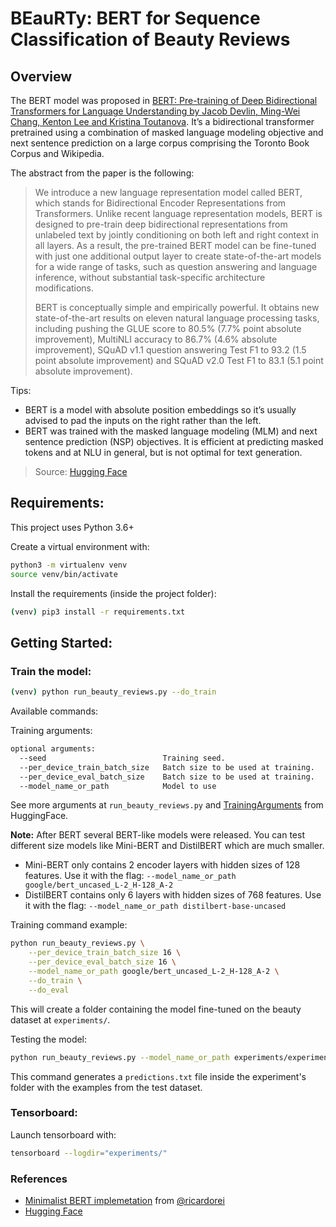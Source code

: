 # BEauRTy: BERT for Sequence Classification of Beauty Reviews

##  Overview
The BERT model was proposed in [BERT: Pre-training of Deep Bidirectional Transformers for Language Understanding by Jacob Devlin, Ming-Wei Chang, Kenton Lee and Kristina Toutanova](https://arxiv.org/abs/1810.04805). It’s a bidirectional transformer pretrained using a combination of masked language modeling objective and next sentence prediction on a large corpus comprising the Toronto Book Corpus and Wikipedia.

The abstract from the paper is the following:

>We introduce a new language representation model called BERT, which stands for Bidirectional Encoder Representations from Transformers. Unlike recent language representation models, BERT is designed to pre-train deep bidirectional representations from unlabeled text by jointly conditioning on both left and right context in all layers. As a result, the pre-trained BERT model can be fine-tuned with just one additional output layer to create state-of-the-art models for a wide range of tasks, such as question answering and language inference, without substantial task-specific architecture modifications.
>
>BERT is conceptually simple and empirically powerful. It obtains new state-of-the-art results on eleven natural language processing tasks, including pushing the GLUE score to 80.5% (7.7% point absolute improvement), MultiNLI accuracy to 86.7% (4.6% absolute improvement), SQuAD v1.1 question answering Test F1 to 93.2 (1.5 point absolute improvement) and SQuAD v2.0 Test F1 to 83.1 (5.1 point absolute improvement).

Tips:
   - BERT is a model with absolute position embeddings so it’s usually advised to pad the inputs on the right rather than the left.
   - BERT was trained with the masked language modeling (MLM) and next sentence prediction (NSP) objectives. It is efficient at predicting masked tokens and at NLU in general, but is not optimal for text generation.

> Source: [Hugging Face](https://huggingface.co/docs/transformers/model_doc/bert)

## Requirements:

This project uses Python 3.6+

Create a virtual environment with:

```bash
python3 -m virtualenv venv
source venv/bin/activate
```

Install the requirements (inside the project folder):
```bash
(venv) pip3 install -r requirements.txt
```

## Getting Started:

### Train the model:
```bash
(venv) python run_beauty_reviews.py --do_train
```

Available commands:

Training arguments:
```bash
optional arguments:
  --seed                          Training seed.
  --per_device_train_batch_size   Batch size to be used at training.
  --per_device_eval_batch_size    Batch size to be used at training.
  --model_name_or_path            Model to use
```

See more arguments at `run_beauty_reviews.py` and [TrainingArguments](https://huggingface.co/docs/transformers/main_classes/trainer#transformers.TrainingArguments) from HuggingFace.


**Note:**
After BERT several BERT-like models were released. You can test different size models like Mini-BERT and DistilBERT which are much smaller.
- Mini-BERT only contains 2 encoder layers with hidden sizes of 128 features. Use it with the flag: `--model_name_or_path google/bert_uncased_L-2_H-128_A-2`
- DistilBERT contains only 6 layers with hidden sizes of 768 features. Use it with the flag: `--model_name_or_path distilbert-base-uncased`

Training command example:
```bash
python run_beauty_reviews.py \
    --per_device_train_batch_size 16 \
    --per_device_eval_batch_size 16 \
    --model_name_or_path google/bert_uncased_L-2_H-128_A-2 \
    --do_train \
    --do_eval
```

This will create a folder containing the model fine-tuned on the beauty dataset at `experiments/`.

Testing the model:
```bash
python run_beauty_reviews.py --model_name_or_path experiments/experiment_%Y-%m-%d_%H-%M-%S --do_predict --test_file data/test.txt
```

This command generates a `predictions.txt` file inside the experiment's folder with the examples from the test dataset.

### Tensorboard:

Launch tensorboard with:
```bash
tensorboard --logdir="experiments/"
```

### References
- [Minimalist BERT implemetation](https://github.com/ricardorei/lightning-text-classification) from [@ricardorei](https://github.com/ricardorei)
- [Hugging Face](https://huggingface.co/docs/transformers/model_doc/bert)
